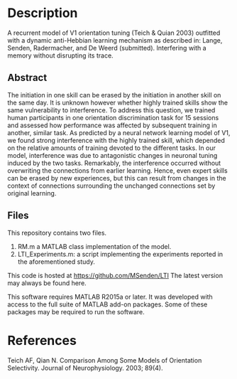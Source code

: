 # Description
A recurrent model of V1 orientation tuning (Teich & Quian 2003) outfitted with a dynamic anti-Hebbian learning mechanism as described in:
Lange, Senden, Radermacher, and De Weerd (submitted). Interfering with a memory without disrupting its trace.

## Abstract
The initiation in one skill can be erased by the initiation in another skill on the same day. It is unknown however whether highly trained skills show the same vulnerability to interference.  To address this question, we trained human participants in one orientation discrimination task for 15 sessions and assessed how performance was affected by subsequent training in another, similar task. As predicted by a neural network learning model of V1, we found strong interference with the highly trained skill, which depended on the relative amounts of training devoted to the different tasks. In our model, interference was due to antagonistic changes in neuronal tuning induced by the two tasks. Remarkably, the interference occurred without overwriting the connections from earlier learning. Hence, even expert skills can be erased by new experiences, but this can result from changes in the context of connections surrounding the unchanged connections set by original learning. 

## Files
This repository contains two files.
1. RM.m a MATLAB class implementation of the model.
2. LTI_Experiments.m: a script implementing the experiments reported in the aforementioned study.

This code is hosted at https://github.com/MSenden/LTI
The latest version may always be found here.

This software requires MATLAB R2015a or later. It was developed with access to the full suite of MATLAB add-on packages.
Some of these packages may be required to run the software.

# References
Teich AF, Qian N. Comparison Among Some Models of Orientation Selectivity. Journal of Neurophysiology. 2003; 89(4).

